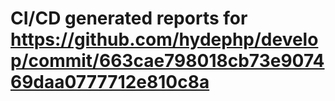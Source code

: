 # CI/CD generated reports for https://github.com/hydephp/develop/commit/663cae798018cb73e907469daa0777712e810c8a
